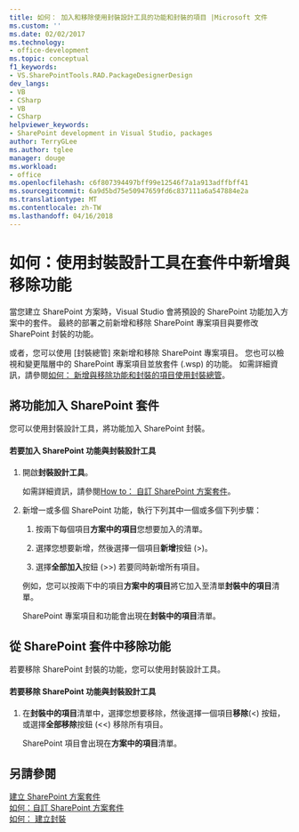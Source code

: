 ```yaml
---
title: 如何： 加入和移除使用封裝設計工具的功能和封裝的項目 |Microsoft 文件
ms.custom: ''
ms.date: 02/02/2017
ms.technology:
- office-development
ms.topic: conceptual
f1_keywords:
- VS.SharePointTools.RAD.PackageDesignerDesign
dev_langs:
- VB
- CSharp
- VB
- CSharp
helpviewer_keywords:
- SharePoint development in Visual Studio, packages
author: TerryGLee
ms.author: tglee
manager: douge
ms.workload:
- office
ms.openlocfilehash: c6f807394497bff99e12546f7a1a913adffbff41
ms.sourcegitcommit: 6a9d5bd75e50947659fd6c837111a6a547884e2a
ms.translationtype: MT
ms.contentlocale: zh-TW
ms.lasthandoff: 04/16/2018
---
```

# <a name="how-to-add-and-remove-features-and-items-to-a-package-by-using-the-package-designer"></a>如何：使用封裝設計工具在套件中新增與移除功能
  當您建立 SharePoint 方案時，Visual Studio 會將預設的 SharePoint 功能加入方案中的套件。 最終的部署之前新增和移除 SharePoint 專案項目與要修改 SharePoint 封裝的功能。  
  
 或者，您可以使用 [封裝總管] 來新增和移除 SharePoint 專案項目。 您也可以檢視和變更階層中的 SharePoint 專案項目並放套件 (.wsp) 的功能。 如需詳細資訊，請參閱[如何： 新增與移除功能和封裝的項目使用封裝總管](../sharepoint/how-to-add-and-remove-features-and-items-to-a-package-by-using-the-packaging-explorer.md)。  
  
## <a name="adding-features-to-a-sharepoint-package"></a>將功能加入 SharePoint 套件  
 您可以使用封裝設計工具，將功能加入 SharePoint 封裝。  
  
#### <a name="to-add-sharepoint-features-with-the-package-designer"></a>若要加入 SharePoint 功能與封裝設計工具  
  
1.  開啟**封裝設計工具**。  
  
     如需詳細資訊，請參閱[How to： 自訂 SharePoint 方案套件](../sharepoint/how-to-customize-a-sharepoint-solution-package.md)。  
  
2.  新增一或多個 SharePoint 功能，執行下列其中一個或多個下列步驟：  
  
    1.  按兩下每個項目**方案中的項目**您想要加入的清單。  
  
    2.  選擇您想要新增，然後選擇一個項目**新增**按鈕 (>)。  
  
    3.  選擇**全部加入**按鈕 (>>) 若要同時新增所有項目。  
  
     例如，您可以按兩下中的項目**方案中的項目**將它加入至清單**封裝中的項目**清單。  
  
     SharePoint 專案項目和功能會出現在**封裝中的項目**清單。  
  
## <a name="removing-features-from-a-sharepoint-package"></a>從 SharePoint 套件中移除功能  
 若要移除 SharePoint 封裝的功能，您可以使用封裝設計工具。  
  
#### <a name="to-remove-sharepoint-features-with-the-package-designer"></a>若要移除 SharePoint 功能與封裝設計工具  
  
1.  在**封裝中的項目**清單中，選擇您想要移除，然後選擇一個項目**移除**(<) 按鈕，或選擇**全部移除**按鈕 (<<) 移除所有項目。  
  
     SharePoint 項目會出現在**方案中的項目**清單。  
  
## <a name="see-also"></a>另請參閱  
 [建立 SharePoint 方案套件](../sharepoint/creating-sharepoint-solution-packages.md)   
 [如何：自訂 SharePoint 方案套件](../sharepoint/how-to-customize-a-sharepoint-solution-package.md)  
 [如何： 建立封裝](http://msdn.microsoft.com/en-us/b24be45c-e91d-49bb-afb0-7b265404214b)  
  
  